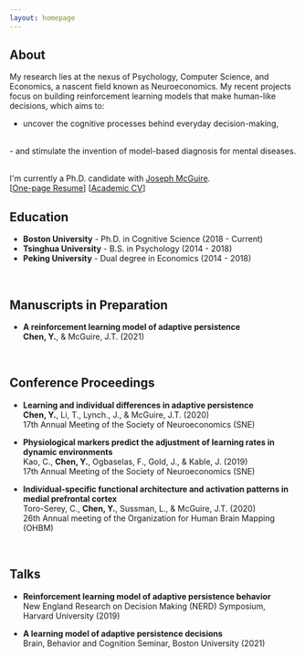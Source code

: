 ```yaml
---
layout: homepage
---
```


## About

My research lies at the nexus of Psychology, Computer Science, and Economics, a nascent field known as Neuroeconomics. My recent projects focus on building reinforcement learning models that make human-like decisions, which aims to:
<br>
- uncover the cognitive processes behind everyday decision-making,
<br>
- and stimulate the invention of model-based diagnosis for mental diseases. 
<br>
<br>

I'm currently a Ph.D. candidate with [Joseph McGuire](https://sites.bu.edu/cdlab/lab-director/). 
<br>
[[One-page Resume](./assets/Resume/Resume_YixinChen.pdf)] [[Academic CV](./assets/CV/CV_YixinChen.pdf)] 


## Education
- **Boston University** - Ph.D. in Cognitive Science (2018 - Current)
- **Tsinghua University** - B.S. in Psychology  (2014 - 2018)
- **Peking University** - Dual degree in Economics (2014 - 2018)
<br>


## Manuscripts in Preparation

- **A reinforcement learning model of adaptive persistence**
  <br>
  **Chen, Y.**, & McGuire, J.T. (2021)
  <br> 
<br>


## Conference Proceedings 

- **Learning and individual differences in adaptive persistence**
  <br>
  **Chen, Y.**, Li, T., Lynch., J., & McGuire, J.T. (2020)
  <br>
  17th Annual Meeting of the Society of Neuroeconomics (SNE)

- **Physiological markers predict the adjustment of learning rates in dynamic environments**
  <br>
  Kao, C., **Chen, Y.**, Ogbaselas, F., Gold, J., & Kable, J. (2019)
  <br>
  17th Annual Meeting of the Society of Neuroeconomics (SNE)

- **Individual-specific functional architecture and activation patterns in medial prefrontal cortex**
  <br>
  Toro-Serey, C., **Chen, Y.**, Sussman, L., & McGuire, J.T. (2020)
  <br>
  26th Annual meeting of the Organization for Human Brain Mapping (OHBM)
<br>


## Talks

- **Reinforcement learning model of adaptive persistence behavior**
  <br>
  New England Research on Decision Making (NERD) Symposium, Harvard University (2019)

- **A learning model of adaptive persistence decisions**
  <br>
  Brain, Behavior and Cognition Seminar, Boston University (2021)

<br>


